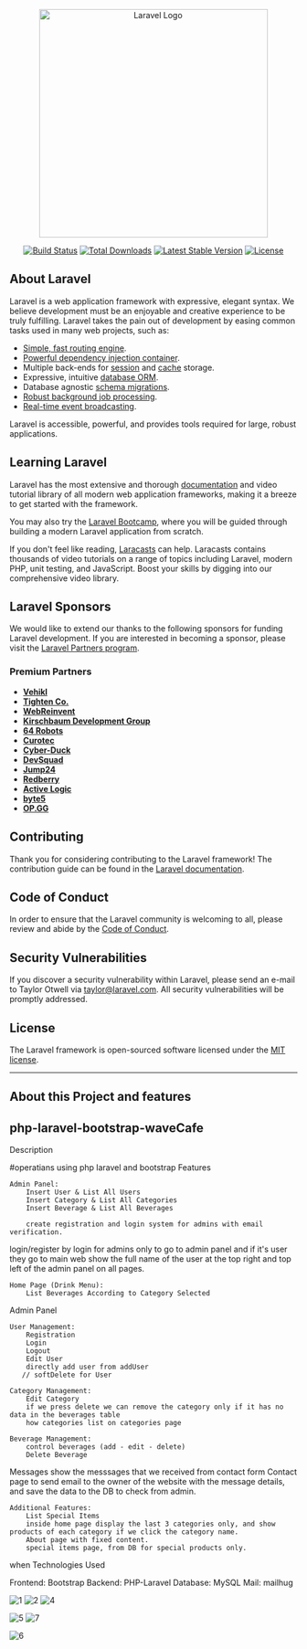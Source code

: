 <p align="center"><a href="https://laravel.com" target="_blank"><img src="https://raw.githubusercontent.com/laravel/art/master/logo-lockup/5%20SVG/2%20CMYK/1%20Full%20Color/laravel-logolockup-cmyk-red.svg" width="400" alt="Laravel Logo"></a></p>

<p align="center">
<a href="https://github.com/laravel/framework/actions"><img src="https://github.com/laravel/framework/workflows/tests/badge.svg" alt="Build Status"></a>
<a href="https://packagist.org/packages/laravel/framework"><img src="https://img.shields.io/packagist/dt/laravel/framework" alt="Total Downloads"></a>
<a href="https://packagist.org/packages/laravel/framework"><img src="https://img.shields.io/packagist/v/laravel/framework" alt="Latest Stable Version"></a>
<a href="https://packagist.org/packages/laravel/framework"><img src="https://img.shields.io/packagist/l/laravel/framework" alt="License"></a>
</p>

## About Laravel

Laravel is a web application framework with expressive, elegant syntax. We believe development must be an enjoyable and creative experience to be truly fulfilling. Laravel takes the pain out of development by easing common tasks used in many web projects, such as:

- [Simple, fast routing engine](https://laravel.com/docs/routing).
- [Powerful dependency injection container](https://laravel.com/docs/container).
- Multiple back-ends for [session](https://laravel.com/docs/session) and [cache](https://laravel.com/docs/cache) storage.
- Expressive, intuitive [database ORM](https://laravel.com/docs/eloquent).
- Database agnostic [schema migrations](https://laravel.com/docs/migrations).
- [Robust background job processing](https://laravel.com/docs/queues).
- [Real-time event broadcasting](https://laravel.com/docs/broadcasting).

Laravel is accessible, powerful, and provides tools required for large, robust applications.

## Learning Laravel

Laravel has the most extensive and thorough [documentation](https://laravel.com/docs) and video tutorial library of all modern web application frameworks, making it a breeze to get started with the framework.

You may also try the [Laravel Bootcamp](https://bootcamp.laravel.com), where you will be guided through building a modern Laravel application from scratch.

If you don't feel like reading, [Laracasts](https://laracasts.com) can help. Laracasts contains thousands of video tutorials on a range of topics including Laravel, modern PHP, unit testing, and JavaScript. Boost your skills by digging into our comprehensive video library.

## Laravel Sponsors

We would like to extend our thanks to the following sponsors for funding Laravel development. If you are interested in becoming a sponsor, please visit the [Laravel Partners program](https://partners.laravel.com).

### Premium Partners

- **[Vehikl](https://vehikl.com/)**
- **[Tighten Co.](https://tighten.co)**
- **[WebReinvent](https://webreinvent.com/)**
- **[Kirschbaum Development Group](https://kirschbaumdevelopment.com)**
- **[64 Robots](https://64robots.com)**
- **[Curotec](https://www.curotec.com/services/technologies/laravel/)**
- **[Cyber-Duck](https://cyber-duck.co.uk)**
- **[DevSquad](https://devsquad.com/hire-laravel-developers)**
- **[Jump24](https://jump24.co.uk)**
- **[Redberry](https://redberry.international/laravel/)**
- **[Active Logic](https://activelogic.com)**
- **[byte5](https://byte5.de)**
- **[OP.GG](https://op.gg)**

## Contributing

Thank you for considering contributing to the Laravel framework! The contribution guide can be found in the [Laravel documentation](https://laravel.com/docs/contributions).

## Code of Conduct

In order to ensure that the Laravel community is welcoming to all, please review and abide by the [Code of Conduct](https://laravel.com/docs/contributions#code-of-conduct).

## Security Vulnerabilities

If you discover a security vulnerability within Laravel, please send an e-mail to Taylor Otwell via [taylor@laravel.com](mailto:taylor@laravel.com). All security vulnerabilities will be promptly addressed.

## License

The Laravel framework is open-sourced software licensed under the [MIT license](https://opensource.org/licenses/MIT).



---------
## About this Project and features
 ## php-laravel-bootstrap-waveCafe
Description

#operatians using php laravel and bootstrap
Features

    Admin Panel:
        Insert User & List All Users
        Insert Category & List All Categories
        Insert Beverage & List All Beverages

        create registration and login system for admins with email verification.
        
login/register by login for admins only to go to admin panel and if it's user they go to main web 
show the full name of the user at the top right and top left of the admin panel on all pages.

    Home Page (Drink Menu):
        List Beverages According to Category Selected

Admin Panel

    User Management:
        Registration
        Login
        Logout
        Edit User
        directly add user from addUser
       // softDelete for User

    Category Management:
        Edit Category
        if we press delete we can remove the category only if it has no data in the beverages table
        how categories list on categories page

    Beverage Management:
        control beverages (add - edit - delete)
        Delete Beverage

   Messages
       show the messsages that we received from contact form
       Contact page to send email to the owner of the website with the message details, and save the data to the DB to check from admin.
       
    Additional Features:
        List Special Items
        inside home page display the last 3 categories only, and show products of each category if we click the category name.
        About page with fixed content.
        special items page, from DB for special products only.
when 
Technologies Used 

 
  Frontend: Bootstrap
  Backend: PHP-Laravel
  Database: MySQL
  Mail: mailhug

  
  ![1](https://github.com/MonaHasanin/waveCaffe-Laravel/assets/50083192/8e22eca7-3d0a-4963-9b42-e4a56174d180)
![2](https://github.com/MonaHasanin/waveCaffe-Laravel/assets/50083192/9783f3be-3351-4ab3-9a16-1d4c25b416a6)
![4](https://github.com/MonaHasanin/waveCaffe-Laravel/assets/50083192/7d1c124d-25df-444e-88da-486bdc134314)

![5](https://github.com/MonaHasanin/waveCaffe-Laravel/assets/50083192/5144868f-e577-436f-9705-f2d52fd8cf9d)
![7](https://github.com/MonaHasanin/waveCaffe-Laravel/assets/50083192/a09f2fc1-ab42-4004-a75e-086bccc3c650)

![6](https://github.com/MonaHasanin/waveCaffe-Laravel/assets/50083192/3de29579-ca3a-4583-a671-1b13760ea73a)


